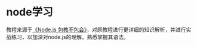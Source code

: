 # node学习 


教程来源于[《Node.js 包教不包会》](https://github.com/alsotang/node-lessons)，对原教程进行更详细的知识解析，并进行实战练习，以加深对node.js的理解，熟悉掌握其语法。
